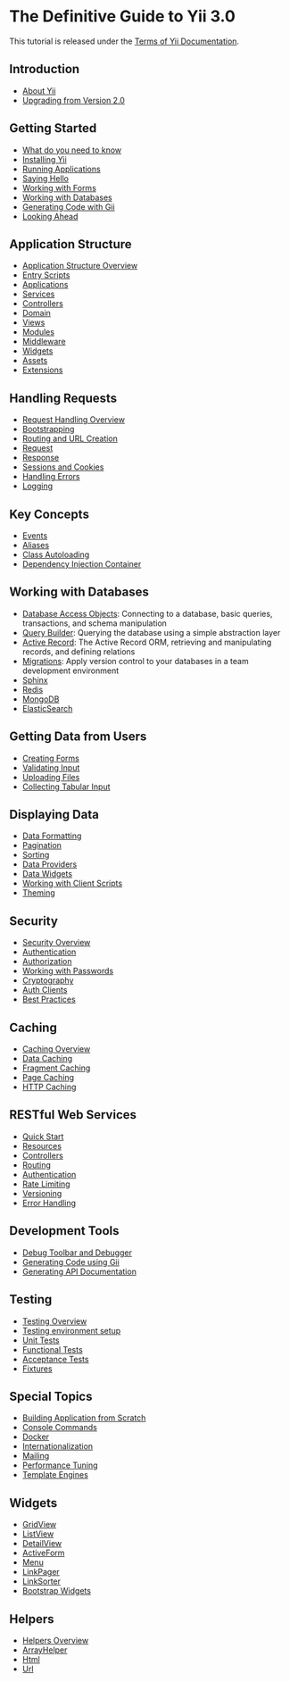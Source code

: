 # The Definitive Guide to Yii 3.0

This tutorial is released under the [Terms of Yii Documentation](http://www.yiiframework.com/doc/terms/).

Introduction
------------

* [About Yii](intro/what-is-yii.md)
* [Upgrading from Version 2.0](intro/upgrade-from-v2.md)


Getting Started
---------------

* [What do you need to know](start/prerequisites.md)
* [Installing Yii](start/installation.md)
* [Running Applications](start/workflow.md)
* [Saying Hello](start/hello.md)
* [Working with Forms](start/forms.md)
* [Working with Databases](start/databases.md)
* [Generating Code with Gii](start/gii.md)
* [Looking Ahead](start/looking-ahead.md)


Application Structure
---------------------

* [Application Structure Overview](structure/overview.md)
* [Entry Scripts](structure/entry-scripts.md)
* [Applications](structure/applications.md)
* [Services](structure/services.md)
* [Controllers](structure/controllers.md)
* [Domain](structure/domain.md)
* [Views](structure/views.md)
* [Modules](structure/modules.md)
* [Middleware](structure/middleware.md)
* [Widgets](structure/widgets.md)
* [Assets](structure/assets.md)
* [Extensions](structure/extensions.md)


Handling Requests
-----------------

* [Request Handling Overview](runtime/overview.md)
* [Bootstrapping](runtime/bootstrapping.md)
* [Routing and URL Creation](runtime/routing.md)
* [Request](runtime/request.md)
* [Response](runtime/response.md)
* [Sessions and Cookies](runtime/sessions-cookies.md)
* [Handling Errors](runtime/handling-errors.md)
* [Logging](runtime/logging.md)


Key Concepts
------------

* [Events](concept/events.md)
* [Aliases](concept/aliases.md)
* [Class Autoloading](concept/autoloading.md)
* [Dependency Injection Container](concept/di-container.md)


Working with Databases
----------------------

* [Database Access Objects](db-dao.md): Connecting to a database, basic queries, transactions, and schema manipulation
* [Query Builder](db-query-builder.md): Querying the database using a simple abstraction layer
* [Active Record](db-active-record.md): The Active Record ORM, retrieving and manipulating records, and defining relations
* [Migrations](db-migrations.md): Apply version control to your databases in a team development environment
* [Sphinx](https://www.yiiframework.com/extension/yiisoft/yii2-sphinx/doc/guide)
* [Redis](https://www.yiiframework.com/extension/yiisoft/yii2-redis/doc/guide)
* [MongoDB](https://www.yiiframework.com/extension/yiisoft/yii2-mongodb/doc/guide)
* [ElasticSearch](https://www.yiiframework.com/extension/yiisoft/yii2-elasticsearch/doc/guide)


Getting Data from Users
-----------------------

* [Creating Forms](input/forms.md)
* [Validating Input](input/validation.md)
* [Uploading Files](input/file-upload.md)
* [Collecting Tabular Input](input/tabular-input.md)


Displaying Data
---------------

* [Data Formatting](output/formatting.md)
* [Pagination](output/pagination.md)
* [Sorting](output/sorting.md)
* [Data Providers](output/data-providers.md)
* [Data Widgets](output/data-widgets.md)
* [Working with Client Scripts](output/client-scripts.md)
* [Theming](output/theming.md)


Security
--------

* [Security Overview](security/overview.md)
* [Authentication](security/authentication.md)
* [Authorization](security/authorization.md)
* [Working with Passwords](security/passwords.md)
* [Cryptography](security/cryptography.md)
* [Auth Clients](https://www.yiiframework.com/extension/yiisoft/yii2-authclient/doc/guide)
* [Best Practices](security/best-practices.md)


Caching
-------

* [Caching Overview](caching/overview.md)
* [Data Caching](caching/data.md)
* [Fragment Caching](caching/fragment.md)
* [Page Caching](caching/page.md)
* [HTTP Caching](caching/http.md)


RESTful Web Services
--------------------

* [Quick Start](rest/quick-start.md)
* [Resources](rest/resources.md)
* [Controllers](rest/controllers.md)
* [Routing](rest/routing.md)
* [Authentication](rest/authentication.md)
* [Rate Limiting](rest/rate-limiting.md)
* [Versioning](rest/versioning.md)
* [Error Handling](rest/error-handling.md)

Development Tools
-----------------

* [Debug Toolbar and Debugger](https://www.yiiframework.com/extension/yiisoft/yii2-debug/doc/guide)
* [Generating Code using Gii](https://www.yiiframework.com/extension/yiisoft/yii2-gii/doc/guide)
* [Generating API Documentation](https://www.yiiframework.com/extension/yiisoft/yii2-apidoc)


Testing
-------

* [Testing Overview](testing/overview.md)
* [Testing environment setup](testing/environment-setup.md)
* [Unit Tests](testing/unit.md)
* [Functional Tests](testing/functional.md)
* [Acceptance Tests](testing/acceptance.md)
* [Fixtures](testing/fixtures.md)


Special Topics
--------------

* [Building Application from Scratch](tutorial/start-from-scratch.md)
* [Console Commands](tutorial/console.md)
* [Docker](tutorial/docker.md)
* [Internationalization](tutorial/i18n.md)
* [Mailing](tutorial/mailing.md)
* [Performance Tuning](tutorial/performance-tuning.md)
* [Template Engines](tutorial/template-engines.md)

Widgets
-------

* [GridView](https://www.yiiframework.com/doc-2.0/yii-grid-gridview.html)
* [ListView](https://www.yiiframework.com/doc-2.0/yii-widgets-listview.html)
* [DetailView](https://www.yiiframework.com/doc-2.0/yii-widgets-detailview.html)
* [ActiveForm](https://www.yiiframework.com/doc-2.0/guide-input-forms.html#activerecord-based-forms-activeform)
* [Menu](https://www.yiiframework.com/doc-2.0/yii-widgets-menu.html)
* [LinkPager](https://www.yiiframework.com/doc-2.0/yii-widgets-linkpager.html)
* [LinkSorter](https://www.yiiframework.com/doc-2.0/yii-widgets-linksorter.html)
* [Bootstrap Widgets](https://www.yiiframework.com/extension/yiisoft/yii2-bootstrap/doc/guide)


Helpers
-------

* [Helpers Overview](helper-overview.md)
* [ArrayHelper](helper/array.md)
* [Html](helper-html.md)
* [Url](helper-url.md)
